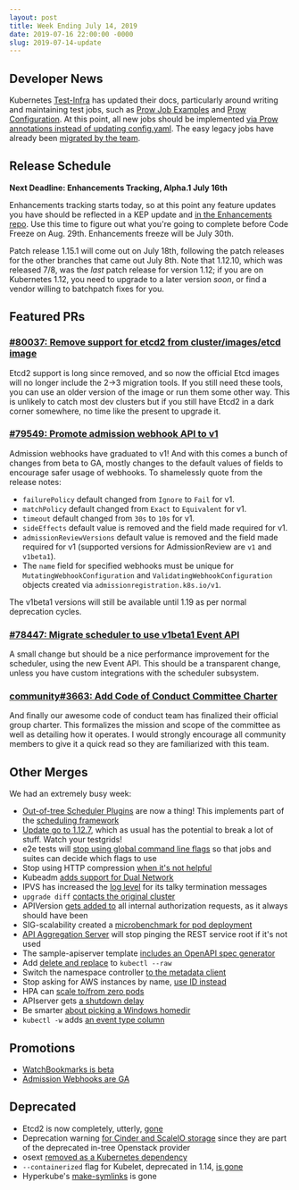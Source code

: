 ```yaml
---
layout: post
title: Week Ending July 14, 2019
date: 2019-07-16 22:00:00 -0000
slug: 2019-07-14-update
---
```


## Developer News

Kubernetes [Test-Infra](https://github.com/kubernetes/test-infra) has updated their docs, particularly around writing and maintaining test jobs, such as [Prow Job Examples](https://github.com/kubernetes/test-infra/tree/master/config/jobs#job-examples) and [Prow Configuration](https://github.com/kubernetes/test-infra/blob/master/testgrid/config.md#prow-job-configuration). At this point, all new jobs should be implemented [via Prow annotations instead of updating config.yaml](https://groups.google.com/forum/?utm_medium=email&utm_source=footer#!topic/kubernetes-dev/5gOaB134Duo).  The easy legacy jobs have already been [migrated by the team](https://github.com/kubernetes/test-infra/issues/13057).

## Release Schedule

**Next Deadline: Enhancements Tracking, Alpha.1 July 16th**

Enhancements tracking starts today, so at this point any feature updates you have should be reflected in a KEP update and [in the Enhancements repo](https://github.com/kubernetes/enhancements).  Use this time to figure out what you're going to complete before Code Freeze on Aug. 29th. Enhancements freeze will be July 30th.

Patch release 1.15.1 will come out on July 18th, following the patch releases for the other branches that came out July 8th.  Note that 1.12.10, which was released 7/8, was the *last* patch release for version 1.12; if you are on Kubernetes 1.12, you need to upgrade to a later version *soon*, or find a vendor willing to batchpatch fixes for you.

## Featured PRs

### [#80037: Remove support for etcd2 from cluster/images/etcd image](https://github.com/kubernetes/kubernetes/pull/80037)

Etcd2 support is long since removed, and so now the official Etcd images will no longer include the 2->3 migration tools. If you still need these tools, you can use an older version of the image or run them some other way. This is unlikely to catch most dev clusters but if you still have Etcd2 in a dark corner somewhere, no time like the present to upgrade it.

### [#79549: Promote admission webhook API to v1](https://github.com/kubernetes/kubernetes/pull/79549)

Admission webhooks have graduated to v1! And with this comes a bunch of changes from beta to GA, mostly changes to the default values of fields to encourage safer usage of webhooks. To shamelessly quote from the release notes:

* `failurePolicy` default changed from `Ignore` to `Fail` for v1.
* `matchPolicy` default changed from `Exact` to `Equivalent` for v1.
* `timeout` default changed from `30s` to `10s` for v1.
* `sideEffects` default value is removed and the field made required for v1.
* `admissionReviewVersions` default value is removed and the field made required for v1 (supported versions for AdmissionReview are `v1` and `v1beta1`).
* The `name` field for specified webhooks must be unique for `MutatingWebhookConfiguration` and `ValidatingWebhookConfiguration` objects created via `admissionregistration.k8s.io/v1`.

The v1beta1 versions will still be available until 1.19 as per normal deprecation cycles.

### [#78447: Migrate scheduler to use v1beta1 Event API](https://github.com/kubernetes/kubernetes/pull/78447)

A small change but should be a nice performance improvement for the scheduler, using the new Event API. This should be a transparent change, unless you have custom integrations with the scheduler subsystem.

### [community#3663: Add Code of Conduct Committee Charter](https://github.com/kubernetes/community/pull/3663)

And finally our awesome code of conduct team has finalized their official group charter. This formalizes the mission and scope of the committee as well as detailing how it operates. I would strongly encourage all community members to give it a quick read so they are familiarized with this team.


## Other Merges

We had an extremely busy week:

* [Out-of-tree Scheduler Plugins](https://github.com/kubernetes/kubernetes/pull/78162) are now a thing!  This implements part of the [scheduling framework](https://github.com/kubernetes/enhancements/blob/master/keps/sig-scheduling/20180409-scheduling-framework.md)
* [Update go to 1.12.7](https://github.com/kubernetes/kubernetes/pull/79966), which as usual has the potential to break a lot of stuff. Watch your testgrids!
* e2e tests will [stop using global command line flags](https://github.com/kubernetes/kubernetes/pull/75593) so that jobs and suites can decide which flags to use
* Stop using HTTP compression [when it's not helpful](https://github.com/kubernetes/kubernetes/pull/77449)
* Kubeadm [adds support for Dual Network](https://github.com/kubernetes/kubernetes/pull/80145)
* IPVS has increased the [log level](https://github.com/kubernetes/kubernetes/pull/80100) for its talky termination messages
* `upgrade diff` [contacts the original cluster](https://github.com/kubernetes/kubernetes/pull/80025)
* APIVersion [gets added to](https://github.com/kubernetes/kubernetes/pull/80007) all internal authorization requests, as it always should have been
* SIG-scalability created a [microbenchmark for pod deployment](https://github.com/kubernetes/kubernetes/pull/79933)
* [API Aggregation Server](https://github.com/kubernetes/kubernetes/pull/79895) will stop pinging the REST service root if it's not used
* The sample-apiserver template [includes an OpenAPI spec generator](https://github.com/kubernetes/kubernetes/pull/79843)
* Add [delete and replace](https://github.com/kubernetes/kubernetes/pull/79724) to `kubectl --raw`
* Switch the namespace controller [to the metadata client](https://github.com/kubernetes/kubernetes/pull/78744)
* Stop asking for AWS instances by name, [use ID instead](https://github.com/kubernetes/kubernetes/pull/78140)
* HPA can [scale to/from zero pods](https://github.com/kubernetes/kubernetes/pull/74526)
* APIserver gets [a shutdown delay](https://github.com/kubernetes/kubernetes/pull/74416)
* Be smarter [about picking a Windows homedir](https://github.com/kubernetes/kubernetes/pull/73923)
* `kubectl -w` adds [an event type column](https://github.com/kubernetes/kubernetes/pull/72416)

## Promotions

* [WatchBookmarks is beta](https://github.com/kubernetes/kubernetes/pull/79786)
* [Admission Webhooks are GA](https://github.com/kubernetes/kubernetes/pull/79549)

## Deprecated

* Etcd2 is now completely, utterly, [gone](https://github.com/kubernetes/kubernetes/pull/80037)
* Deprecation warning [for Cinder and ScaleIO storage](https://github.com/kubernetes/kubernetes/pull/80099) since they are part of the deprecated in-tree Openstack provider
* osext [removed as a Kubernetes dependency](https://github.com/kubernetes/kubernetes/pull/80142)
* `--containerized` flag for Kubelet, deprecated in 1.14, [is gone](https://github.com/kubernetes/kubernetes/pull/80043)
* Hyperkube's [make-symlinks](https://github.com/kubernetes/kubernetes/pull/80017) is gone
